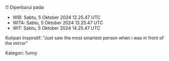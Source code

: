 ⏰ Diperbarui pada:
- WIB: Sabtu, 5 Oktober 2024 12.25.47 UTC
- WITA: Sabtu, 5 Oktober 2024 13.25.47 UTC
- WIT: Sabtu, 5 Oktober 2024 14.25.47 UTC

Kutipan Inspiratif:
"Just saw the most smartest person when i was in front of the mirror"


Kategori: funny

